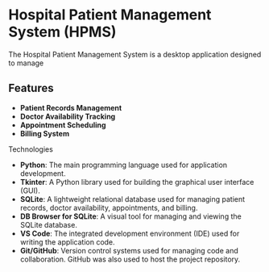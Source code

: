 # Hospital Patient Management System (HPMS)
The Hospital Patient Management System is a desktop application designed to manage

## Features
- **Patient Records Management**
- **Doctor Availability Tracking**
- **Appointment Scheduling**
- **Billing System**

Technologies
- **Python**: The main programming language used for application development.
- **Tkinter**: A Python library used for building the graphical user interface (GUI).
- **SQLite**: A lightweight relational database used for managing patient records, doctor availability, appointments, and billing.
- **DB Browser for SQLite**: A visual tool for managing and viewing the SQLite database.
- **VS Code**: The integrated development environment (IDE) used for writing the application code.
- **Git/GitHub**: Version control systems used for managing code and collaboration. GitHub was also used to host the project repository.